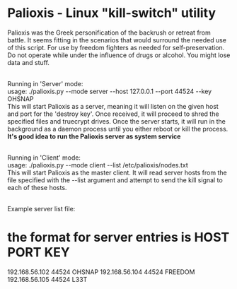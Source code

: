 Palioxis - Linux "kill-switch" utility
========
Palioxis was the Greek personification of the backrush or retreat from battle.
It seems fitting in the scenarios that would surround the needed use of this script.
For use by freedom fighters as needed for self-preservation. 
Do not operate while under the influence of drugs or alcohol. You might lose data and stuff.<br><br>
 
Running in 'Server' mode:<br>
usage: ./palioxis.py --mode server --host 127.0.0.1 --port 44524 --key OHSNAP<br>
This will start Palioxis as a server, meaning it will listen on
the given host and port for the 'destroy key'. Once received, it
will proceed to shred the specified files and truecrypt drives.
Once the server starts, it will run in the background as a daemon
process until you either reboot or kill the process.
**It's good idea to run the Palioxis server as system service**<br><br>

Running in 'Client' mode:<br>
usage: ./palioxis.py --mode client --list /etc/palioxis/nodes.txt<br>
This will start Palioxis as the master client. It will read server hosts
from the file specified with the --list argument and attempt to send the 
kill signal to each of these hosts. <br><br>
 
Example server list file:<br>
# the format for server entries is HOST PORT KEY
192.168.56.102 44524 OHSNAP
192.168.56.104 44524 FREEDOM
192.168.56.105 44524 L33T

